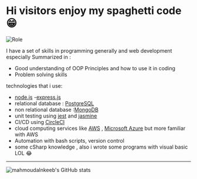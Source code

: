 # Hi visitors enjoy my spaghetti code 😁
![Role](https://img.shields.io/badge/Backend%20-Javascript-%23f1c40f)

I have a set of skills in programming generally and web development especially 
Summarized in :

- Good understanding of OOP Principles and how to use it in coding
- Problem solving skills 

technologies that i use:

- [node.js](https://nodejs.org/en/) 
-[express.js](https://expressjs.com/) 
- relational database : [PostgreSQL](https://www.postgresql.org/) 
- non relational database :[MongoDB](https://www.mongodb.com/)
- unit testing using [jest](https://jestjs.io/) and [jasmine](https://jasmine.github.io/)
- CI/CD using [CircleCI](https://circleci.com/)
- cloud computing services like [AWS](https://aws.amazon.com/) , [Microsoft Azure](https://azure.microsoft.com/) but more familiar with AWS
- Automation with bash scripts, version control
- some cSharp knowledge , also i wrote some programs with visual basic LOL 😂

---
![mahmoudalnkeeb's GitHub stats](https://github-readme-stats.vercel.app/api?username=mahmoudalnkeeb&show_icons=true)
